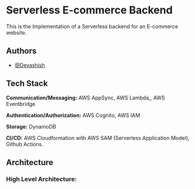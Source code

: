 
# Serverless E-commerce Backend

This is the Implementation of a Serverless backend for an E-commerce website.


## Authors

- [@Devashish](https://www.github.com/Devashish514)


## Tech Stack

**Communication/Messaging:** AWS AppSync, AWS Lambda,, AWS Eventbridge

**Authentication/Authorization:** AWS Cognito, AWS IAM

**Storage:** DynamoDB

**CI/CD:** AWS Cloudformation with AWS SAM (Serverless Application Model), Github Actions.


## Architecture

### High Level Architecture:

